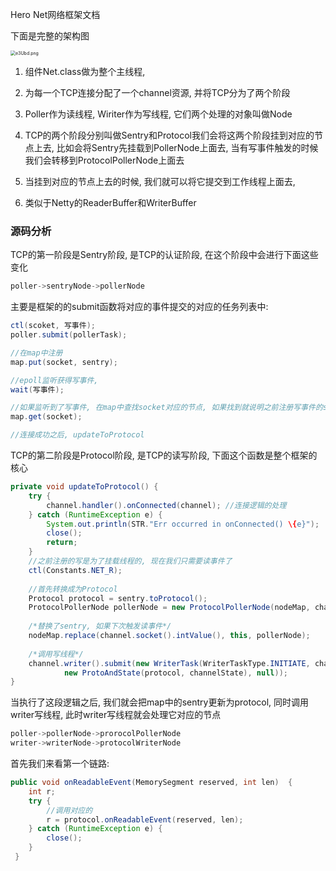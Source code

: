 Hero Net网络框架文档

下面是完整的架构图

<img src="https://i0.imgs.ovh/2024/03/17/e3Ubd.png" alt="e3Ubd.png" style="zoom: 50%;" />



1. 组件Net.class做为整个主线程,  

2. 为每一个TCP连接分配了一个channel资源, 并将TCP分为了两个阶段
3. Poller作为读线程, Wiriter作为写线程, 它们两个处理的对象叫做Node
4. TCP的两个阶段分别叫做Sentry和Protocol我们会将这两个阶段挂到对应的节点上去, 比如会将Sentry先挂载到PollerNode上面去, 当有写事件触发的时候我们会转移到ProtocolPollerNode上面去
5. 当挂到对应的节点上去的时候, 我们就可以将它提交到工作线程上面去, 
6. 类似于Netty的ReaderBuffer和WriterBuffer



### 源码分析

TCP的第一阶段是Sentry阶段, 是TCP的认证阶段, 在这个阶段中会进行下面这些变化

```java 
poller->sentryNode->pollerNode
```

主要是框架的的submit函数将对应的事件提交的对应的任务列表中:

```java 
ctl(scoket, 写事件);
poller.submit(pollerTask);

//在map中注册
map.put(socket, sentry);

//epoll监听获得写事件,
wait(写事件);

//如果监听到了写事件, 在map中查找socket对应的节点, 如果找到就说明之前注册写事件的socket连接成功
map.get(socket);

//连接成功之后, updateToProtocol
```

TCP的第二阶段是Protocol阶段, 是TCP的读写阶段, 下面这个函数是整个框架的核心

```java
private void updateToProtocol() {
    try {
        channel.handler().onConnected(channel); //连接逻辑的处理
    } catch (RuntimeException e) {
        System.out.println(STR."Err occurred in onConnected() \{e}");
        close();
        return;
    }
    //之前注册的写是为了挂载线程的, 现在我们只需要读事件了
    ctl(Constants.NET_R);
    
    //首先转换成为Protocol    
    Protocol protocol = sentry.toProtocol();
    ProtocolPollerNode pollerNode = new ProtocolPollerNode(nodeMap, channel, protocol, channelState);
    
    /*替换了sentry, 如果下次触发读事件*/
    nodeMap.replace(channel.socket().intValue(), this, pollerNode);
    
    /*调用写线程*/
    channel.writer().submit(new WriterTask(WriterTaskType.INITIATE, channel,
            new ProtoAndState(protocol, channelState), null));
}
```

当执行了这段逻辑之后, 我们就会把map中的sentry更新为protocol, 同时调用writer写线程, 此时writer写线程就会处理它对应的节点

```java 
poller->pollerNode->prorocolPollerNode
writer->writerNode->protocolWriterNode
```

首先我们来看第一个链路:

```java
public void onReadableEvent(MemorySegment reserved, int len)  {
    int r;
    try {
        //调用对应的
        r = protocol.onReadableEvent(reserved, len);
    } catch (RuntimeException e) {
        close();
    }
 }
```

